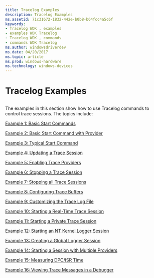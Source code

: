 ```yaml
---
title: Tracelog Examples
description: Tracelog Examples
ms.assetid: 71c31672-1832-442e-b0b8-b64fcc4a5c6f
keywords:
- Tracelog WDK , examples
- examples WDK Tracelog
- Tracelog WDK , commands
- commands WDK Tracelog
ms.author: windowsdriverdev
ms.date: 04/20/2017
ms.topic: article
ms.prod: windows-hardware
ms.technology: windows-devices
---
```


# Tracelog Examples


## <span id="ddk_tracelog_examples_tools"></span><span id="DDK_TRACELOG_EXAMPLES_TOOLS"></span>


The examples in this section show how to use Tracelog commands to control trace sessions. The topics include:

[Example 1: Basic Start Commands](example-1--basic-start-command.md)

[Example 2: Basic Start Command with Provider](example-2--basic-start-command-with-provider.md)

[Example 3: Typical Start Command](example-3--typical-start-command.md)

[Example 4: Updating a Trace Session](example-4--updating-a-trace-session.md)

[Example 5: Enabling Trace Providers](example-5--enabling-trace-providers.md)

[Example 6: Stopping a Trace Session](example-6--stopping-a-trace-session.md)

[Example 7: Stopping all Trace Sessions](example-7--stopping-all-trace-sessions.md)

[Example 8: Configuring Trace Buffers](example-8--configuring-trace-buffers.md)

[Example 9: Customizing the Trace Log File](example-9--customizing-the-trace-log-file.md)

[Example 10: Starting a Real-Time Trace Session](example-10--starting-a-real-time-trace-session.md)

[Example 11: Starting a Private Trace Session](example-11--starting-a-private-trace-session.md)

[Example 12: Starting an NT Kernel Logger Session](example-12--starting-an-nt-kernel-logger-session.md)

[Example 13: Creating a Global Logger Session](example-13--creating-a-global-logger-session.md)

[Example 14: Starting a Session with Multiple Providers](example-14--starting-a-trace-session-with-multiple-providers.md)

[Example 15: Measuring DPC/ISR Time](example-15--measuring-dpc-isr-time.md)

[Example 16: Viewing Trace Messages in a Debugger](example-16--viewing-trace-messages-in-a-debugger.md)

 

 





